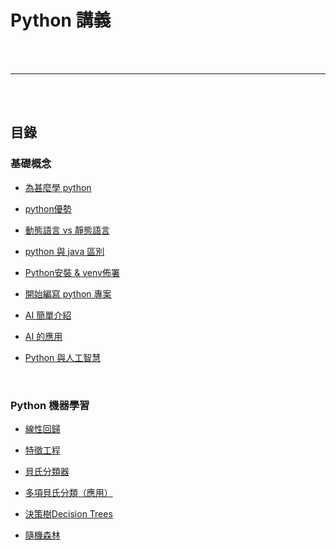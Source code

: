 # Python 講義

<br><br>

---


<br><br>

## 目錄

### 基礎概念

*  [為甚麼學 python](./為甚麼學_python.md)

*  [python優勢](./python優勢.md)

* [動態語言 vs 靜態語言](./動態語言vs靜態語言.md)

* [python 與 java 區別](./python_與_java_區別.md)

* [Python安裝 & venv佈署](./Python安裝&venv佈署.md)

* [開始編寫 python 專案](./開始寫_python_專案.md)

* [AI 簡單介紹](./AI簡單介紹.md)

* [AI 的應用](./AI的應用.md)

* [Python 與人工智慧](./Python與人工智慧.md)

<br>


### Python 機器學習 

* [線性回歸](./sklearn/線性回歸.md)

* [特徵工程](./sklearn/特徵工程.md)

* [貝氏分類器](./sklearn/貝氏分類器.md)

* [多項貝氏分類（應用）](./sklearn/多項貝氏分類.md)

* [決策樹Decision Trees](./sklearn/決策樹.md)

* [隨機森林](./sklearn/randomForest.md)